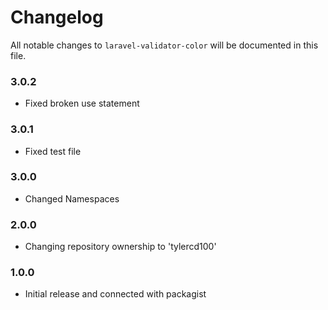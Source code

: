 # Changelog

All notable changes to `laravel-validator-color` will be documented in this file.

### 3.0.2
- Fixed broken use statement

### 3.0.1
- Fixed test file

### 3.0.0
- Changed Namespaces

### 2.0.0
- Changing repository ownership to 'tylercd100'

### 1.0.0
- Initial release and connected with packagist
